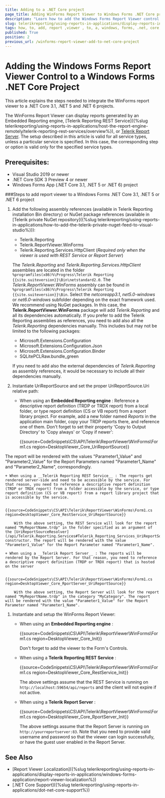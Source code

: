 ```yaml
---
title: Adding to a .NET Core project
page_title: Adding WinForms Report Viewer to Windows Forms .NET Core project
description: "Learn how to add the Windows Forms Report Viewer control to a Windows Forms .NET Core project manually, using the provided steps and sample code snippets."
slug: telerikreporting/using-reports-in-applications/display-reports-in-applications/windows-forms-application/how-to-add-report-viewer-to-a-windows-forms'-.net-core-project
tags: how, to, add, report ,viewer , to, a, windows, forms, .net, core, project
published: True
position: 2
previous_url: /winforms-report-viewer-add-to-net-core-project
---
```


# Adding the Windows Forms Report Viewer Control to a Windows Forms .NET Core Project

This article explains the steps needed to integrate the WinForms report viewer to a .NET Core 3.1, .NET 5 and .NET 6 projects.

The WinForms Report Viewer can display reports generated by an Embedded Reporting engine, [Telerik Reporting REST Service]({%slug telerikreporting/using-reports-in-applications/host-the-report-engine-remotely/telerik-reporting-rest-services/overview%}), or [Telerik Report Server](https://docs.telerik.com/report-server/introduction). The setup described in this article is valid for all service types, unless a particular service is specified. In this case, the corresponding step or option is valid only for the specified service types.

## Prerequisites:

* Visual Studio 2019 or newer
* .NET Core SDK 3 Preview 4 or newer
* Windows Forms App (.NET Core 3.1, .NET 5 or .NET 6) project

###Steps to add report viewer to a Windows Forms .NET Core 3.1, .NET 5 or .NET 6 project

1. Add the following assembly references (available in Telerik Reporting installation Bin directory) or NuGet package references (available in [Telerik private NuGet repository]({%slug telerikreporting/using-reports-in-applications/how-to-add-the-telerik-private-nuget-feed-to-visual-studio%})):

	+ Telerik.Reporting
	+ Telerik.ReportViewer.WinForms
	+ Telerik.Reporting.Services.HttpClient (_Required only when the viewer is used with REST Service or Report Server_)

	The _Telerik.Reporting_ and _Telerik.Reporting.Services.HttpClient_ assemblies are located in the folder `%programfiles(x86)%\Progress\Telerik Reporting {{site.suiteversion}}\Bin\netstandard2.0`. The _Telerik.ReportViewer.WinForms_ assembly can be found in `%programfiles(x86)%\Progress\Telerik Reporting {{site.suiteversion}}\Bin`. Select the _netcoreapp3.1_, _net5.0-windows_ or _net6.0-windows_ subfolder depending on the exact framework used. We recommend using NuGet packages. In this case, the __Telerik.ReportViewer.WinForms__ package will add _Telerik.Reporting_ and all its dependencies automatically. If you prefer to add the Telerik Reporting assemblies as references, you need to add also all the _Telerik.Reporting_ dependencies manually. This includes but may not be limited to the following packages:

	+ Microsoft.Extensions.Configuration
	+ Microsoft.Extensions.Configuration.Json
	+ Microsoft.Extensions.Configuration.Binder
	+ SQLitePCLRaw.bundle_green

	If you need to add also the external dependencies of _Telerik.Reporting_ as assembly references, it would be necessary to include all their dependencies manually.

1. Instantiate UriReportSource and set the proper UriReportSource.Uri relative path:

	+ When using an __Embedded Reporting engine__ : Reference a descriptive report definition (TRDP or TRDX report) from a local folder, or type report definition (CS or VB report) from a report library project. For example, add a new folder named *Reports* in the application main folder, copy your TRDP reports there, and reference one of them. Don't forget to set their property 'Copy to Output Directory' to 'Copy always' or 'Copy if newer':

		{{source=CodeSnippets\CS\API\Telerik\ReportViewer\WinForms\Form1.cs region=DesktopViewer_Core_UriReportSource}}

The report will be rendered with the values "Parameter1_Value" and "Parameter2_Value" for the Report Parameters named "Parameter1_Name" and "Parameter2_Name", correspondingly.

	+ When using a __Telerik Reporting REST Service__ : The reports get rendered server-side and need to be accessible by the service. For that reason, you need to reference a descriptive report definition (TRDP or TRDX report) from a folder accessible by the service, or type report definition (CS or VB report) from a report library project that is accessible by the service.

		{{source=CodeSnippets\CS\API\Telerik\ReportViewer\WinForms\Form1.cs region=DesktopViewer_Core_RestService_UriReportSource}}

		With the above setting, the REST Service will look for the report named "MyReportName.trdp" in the folder specified as an argument of the [UriReportSourceResolver](/api/Telerik.Reporting.Services#Telerik_Reporting_Services_UriReportSourceResolver_System_String_) constructor. The report will be rendered with the value "Parameter1_Value" for the Report Parameter named "Parameter1_Name".

	+ When using a __Telerik Report Server__ : The reports will be rendered by the Report Server. For that reason, you need to reference a descriptive report definition (TRDP or TRDX report) that is hosted on the server

		{{source=CodeSnippets\CS\API\Telerik\ReportViewer\WinForms\Form1.cs region=DesktopViewer_Core_RportServer_UriReportSource}}

		With the above setting, the Report Server will look for the report named "MyReportName.trdp" in the category "MyCategory". The report will be rendered with the value "Parameter1_Value" for the Report Parameter named "Parameter1_Name".

1. Instantiate and setup the WinForms Report Viewer:

	+ When using an __Embedded Reporting engine__ :

		{{source=CodeSnippets\CS\API\Telerik\ReportViewer\WinForms\Form1.cs region=DesktopViewer_Core_Init}}

		Don't forget to add the viewer to the Form's Controls.

	+ When using a __Telerik Reporting REST Service__ :

		{{source=CodeSnippets\CS\API\Telerik\ReportViewer\WinForms\Form1.cs region=DesktopViewer_Core_RestService_Init}}

		The above settings assume that the REST Service is running on `http://localhost:59654/api/reports` and the client will not expire if not active.

	+ When using a __Telerik Report Server__ :

		{{source=CodeSnippets\CS\API\Telerik\ReportViewer\WinForms\Form1.cs region=DesktopViewer_Core_RportServer_Init}}

		The above settings assume that the Report Server is running on `http://yourreportserver:83`. Note that you need to provide valid username and password so that the viewer can login successfully, or have the guest user enabled in the Report Server.

## See Also

* [Report Viewer Localization]({%slug telerikreporting/using-reports-in-applications/display-reports-in-applications/windows-forms-application/report-viewer-localization%})
* [.NET Core Support]({%slug telerikreporting/using-reports-in-applications/dot-net-core-support%})
